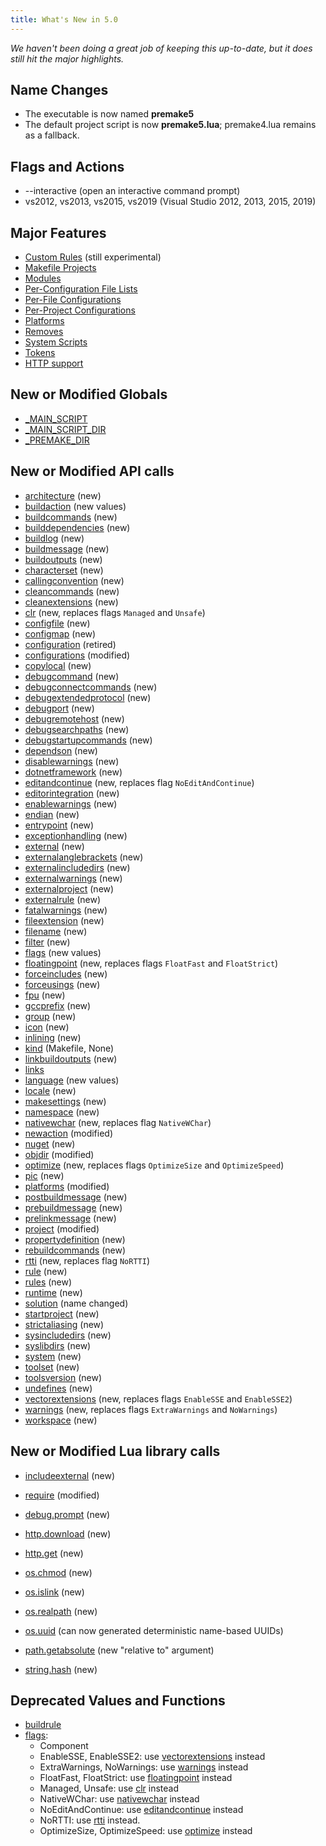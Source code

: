 ```yaml
---
title: What's New in 5.0
---
```


*We haven't been doing a great job of keeping this up-to-date, but it does still hit the major highlights.*

## Name Changes ##

* The executable is now named **premake5**
* The default project script is now **premake5.lua**; premake4.lua remains as a fallback.

## Flags and Actions ##

* --interactive (open an interactive command prompt)
* vs2012, vs2013, vs2015, vs2019 (Visual Studio 2012, 2013, 2015, 2019)

## Major Features ##

* [Custom Rules](Custom-Rules.md) (still experimental)
* [Makefile Projects](Makefile-Projects.md)
* [Modules](Developing-Modules.md)
* [Per-Configuration File Lists](files.md)
* [Per-File Configurations](configuration.md)
* [Per-Project Configurations](Configurations-and-Platforms.md)
* [Platforms](Configurations-and-Platforms.md)
* [Removes](Removing-Values.md)
* [System Scripts](System-Scripts.md)
* [Tokens](Tokens.md)
* [HTTP support](http/http.download.md)

## New or Modified Globals ##

* [_MAIN_SCRIPT](globals/premake_MAIN_SCRIPT.md)
* [_MAIN_SCRIPT_DIR](globals/premake_MAIN_SCRIPT_DIR.md)
* [_PREMAKE_DIR](globals/premake_PREMAKE_DIR.md)

## New or Modified API calls ##

* [architecture](architecture.md) (new)
* [buildaction](buildaction.md) (new values)
* [buildcommands](buildcommands.md) (new)
* [builddependencies](builddependencies.md) (new)
* [buildlog](buildlog.md) (new)
* [buildmessage](buildmessage.md) (new)
* [buildoutputs](buildoutputs.md) (new)
* [characterset](characterset.md) (new)
* [callingconvention](callingconvention.md) (new)
* [cleancommands](cleancommands.md) (new)
* [cleanextensions](cleanextensions.md) (new)
* [clr](clr.md) (new, replaces flags `Managed` and `Unsafe`)
* [configfile](configfile.md) (new)
* [configmap](configmap.md) (new)
* [configuration](configuration.md) (retired)
* [configurations](configurations.md) (modified)
* [copylocal](copylocal.md) (new)
* [debugcommand](debugcommand.md) (new)
* [debugconnectcommands](debugconnectcommands.md) (new)
* [debugextendedprotocol](debugextendedprotocol.md) (new)
* [debugport](debugport.md) (new)
* [debugremotehost](debugremotehost.md) (new)
* [debugsearchpaths](debugsearchpaths.md) (new)
* [debugstartupcommands](debugstartupcommands.md) (new)
* [dependson](dependson.md) (new)
* [disablewarnings](disablewarnings.md) (new)
* [dotnetframework](dotnetframework.md) (new)
* [editandcontinue](editandcontinue.md) (new, replaces flag `NoEditAndContinue`)
* [editorintegration](editorintegration.md) (new)
* [enablewarnings](enablewarnings.md) (new)
* [endian](endian.md) (new)
* [entrypoint](entrypoint.md) (new)
* [exceptionhandling](exceptionhandling.md) (new)
* [external](external.md) (new)
* [externalanglebrackets](externalanglebrackets.md) (new)
* [externalincludedirs](externalincludedirs.md) (new)
* [externalwarnings](externalwarnings.md) (new)
* [externalproject](externalproject.md) (new)
* [externalrule](externalrule.md) (new)
* [fatalwarnings](fatalwarnings.md) (new)
* [fileextension](fileextension.md) (new)
* [filename](filename.md) (new)
* [filter](filter.md) (new)
* [flags](flags.md) (new values)
* [floatingpoint](floatingpoint.md) (new, replaces flags `FloatFast` and `FloatStrict`)
* [forceincludes](forceincludes.md) (new)
* [forceusings](forceusings.md) (new)
* [fpu](fpu.md) (new)
* [gccprefix](gccprefix.md) (new)
* [group](group.md) (new)
* [icon](icon.md) (new)
* [inlining](inlining.md) (new)
* [kind](kind.md) (Makefile, None)
* [linkbuildoutputs](linkbuildoutputs.md) (new)
* [links](links.md)
* [language](language.md) (new values)
* [locale](locale.md) (new)
* [makesettings](makesettings.md) (new)
* [namespace](namespace.md) (new)
* [nativewchar](nativewchar.md) (new, replaces flag `NativeWChar`)
* [newaction](newaction.md) (modified)
* [nuget](nuget.md) (new)
* [objdir](objdir.md) (modified)
* [optimize](optimize.md) (new, replaces flags `OptimizeSize` and `OptimizeSpeed`)
* [pic](pic.md) (new)
* [platforms](platforms.md) (modified)
* [postbuildmessage](postbuildmessage.md) (new)
* [prebuildmessage](prebuildmessage.md) (new)
* [prelinkmessage](prelinkmessage.md) (new)
* [project](project.md) (modified)
* [propertydefinition](propertydefinition.md) (new)
* [rebuildcommands](rebuildcommands.md) (new)
* [rtti](rtti.md) (new, replaces flag `NoRTTI`)
* [rule](rule.md) (new)
* [rules](rules.md) (new)
* [runtime](runtime.md) (new)
* [solution](workspace.md) (name changed)
* [startproject](startproject.md) (new)
* [strictaliasing](strictaliasing.md) (new)
* [sysincludedirs](sysincludedirs.md) (new)
* [syslibdirs](syslibdirs.md) (new)
* [system](system.md) (new)
* [toolset](toolset.md) (new)
* [toolsversion](toolsversion.md) (new)
* [undefines](undefines.md) (new)
* [vectorextensions](vectorextensions.md) (new, replaces flags `EnableSSE` and `EnableSSE2`)
* [warnings](warnings.md) (new, replaces flags `ExtraWarnings` and `NoWarnings`)
* [workspace](workspace.md) (new)

## New or Modified Lua library calls ##

* [includeexternal](globals/includeexternal.md) (new)
* [require](globals/require.md) (modified)

* [debug.prompt](debug.prompt.md) (new)

* [http.download](http/http.download.md) (new)
* [http.get](http/http.get.md) (new)

* [os.chmod](os/os.chmod.md) (new)
* [os.islink](os/os.islink.md) (new)
* [os.realpath](os/os.realpath.md) (new)
* [os.uuid](os/os.uuid.md) (can now generated deterministic name-based UUIDs)

* [path.getabsolute](path/path.getabsolute.md) (new "relative to" argument)

* [string.hash](string/string.hash.md) (new)

## Deprecated Values and Functions ##

* [buildrule](buildrule.md)
* [flags](flags.md):
	* Component
	* EnableSSE, EnableSSE2: use [vectorextensions](vectorextensions.md) instead
	* ExtraWarnings, NoWarnings: use [warnings](warnings.md) instead
	* FloatFast, FloatStrict: use [floatingpoint](floatingpoint.md) instead
	* Managed, Unsafe: use [clr](clr.md) instead
	* NativeWChar: use [nativewchar](nativewchar.md) instead
	* NoEditAndContinue: use [editandcontinue](editandcontinue.md) instead
	* NoRTTI: use [rtti](rtti.md) instead.
	* OptimizeSize, OptimizeSpeed: use [optimize](optimize.md) instead
